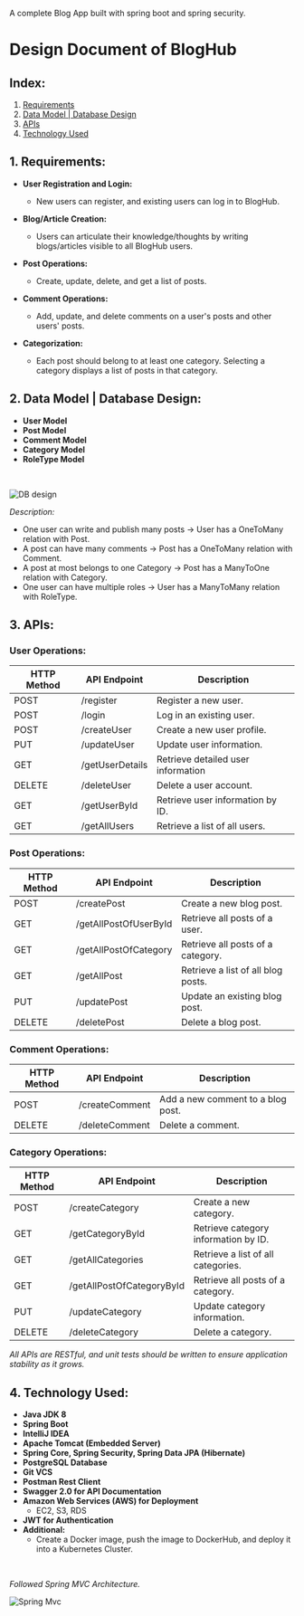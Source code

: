 A complete Blog App built with spring boot and spring security.</br>


# Design Document of BlogHub

## Index:
1. [Requirements](#1-requirements)
2. [Data Model | Database Design](#2-data-model--database-design)
3. [APIs](#3-apis)
4. [Technology Used](#4-technology-used)

## 1. Requirements:

- **User Registration and Login:**
  - New users can register, and existing users can log in to BlogHub.

- **Blog/Article Creation:**
  - Users can articulate their knowledge/thoughts by writing blogs/articles visible to all BlogHub users.

- **Post Operations:**
  - Create, update, delete, and get a list of posts.

- **Comment Operations:**
  - Add, update, and delete comments on a user's posts and other users' posts.

- **Categorization:**
  - Each post should belong to at least one category. Selecting a category displays a list of posts in that category.

## 2. Data Model | Database Design:

- **User Model**
- **Post Model**
- **Comment Model**
- **Category Model**
- **RoleType Model**
</br>

![DB design](https://i.ibb.co/L8KsHt5/bloghub2.png)

*Description:*
- One user can write and publish many posts → User has a OneToMany relation with Post.
- A post can have many comments → Post has a OneToMany relation with Comment.
- A post at most belongs to one Category → Post has a ManyToOne relation with Category.
- One user can have multiple roles → User has a ManyToMany relation with RoleType.

## 3. APIs:

### User Operations:

| HTTP Method | API Endpoint       | Description                       |
|-------------|--------------------|-----------------------------------|
| POST        | /register          | Register a new user.              |
| POST        | /login             | Log in an existing user.          |
| POST        | /createUser        | Create a new user profile.        |
| PUT         | /updateUser        | Update user information.          |
| GET         | /getUserDetails    | Retrieve detailed user information|
| DELETE      | /deleteUser        | Delete a user account.            |
| GET         | /getUserById       | Retrieve user information by ID.  |
| GET         | /getAllUsers       | Retrieve a list of all users.     |

### Post Operations:

| HTTP Method | API Endpoint             | Description                       |
|-------------|--------------------------|-----------------------------------|
| POST        | /createPost              | Create a new blog post.           |
| GET         | /getAllPostOfUserById    | Retrieve all posts of a user.     |
| GET         | /getAllPostOfCategory    | Retrieve all posts of a category. |
| GET         | /getAllPost              | Retrieve a list of all blog posts.|
| PUT         | /updatePost              | Update an existing blog post.     |
| DELETE      | /deletePost              | Delete a blog post.               |

### Comment Operations:

| HTTP Method | API Endpoint          | Description                         |
|-------------|-----------------------|-------------------------------------|
| POST        | /createComment        | Add a new comment to a blog post.   |
| DELETE      | /deleteComment        | Delete a comment.                   |

### Category Operations:

| HTTP Method | API Endpoint          | Description                         |
|-------------|-----------------------|-------------------------------------|
| POST        | /createCategory       | Create a new category.              |
| GET         | /getCategoryById      | Retrieve category information by ID.|
| GET         | /getAllCategories     | Retrieve a list of all categories.  |
| GET         | /getAllPostOfCategoryById| Retrieve all posts of a category.|
| PUT         | /updateCategory       | Update category information.        |
| DELETE      | /deleteCategory       | Delete a category.                  |

*All APIs are RESTful, and unit tests should be written to ensure application stability as it grows.*

## 4. Technology Used:

- **Java JDK 8**
- **Spring Boot**
- **IntelliJ IDEA**
- **Apache Tomcat (Embedded Server)**
- **Spring Core, Spring Security, Spring Data JPA (Hibernate)**
- **PostgreSQL Database**
- **Git VCS**
- **Postman Rest Client**
- **Swagger 2.0 for API Documentation**
- **Amazon Web Services (AWS) for Deployment**
  - EC2, S3, RDS
- **JWT for Authentication**
- **Additional:**
  - Create a Docker image, push the image to DockerHub, and deploy it into a Kubernetes Cluster.
</br>

*Followed Spring MVC Architecture.*

![Spring Mvc](https://i.ibb.co/zXzkMFr/bloghub1.png)

<!-- **All the Apis with Swagger Documentation available here:**
http://44.203.172.83:8081/swagger-ui/index.html -->


<!-- https://user-images.githubusercontent.com/67635598/177391025-9b91911d-9b5f-4343-a83a-5ef5a44406f3.mp4 -->



